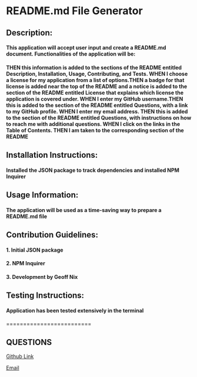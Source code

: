 # README.md File Generator

## Description:

#### This application will accept user input and create a README.md document. Functionalities of the application will be:

#### THEN this information is added to the sections of the README entitled Description, Installation, Usage, Contributing, and Tests. WHEN I choose a license for my application from a list of options.THEN a badge for that license is added near the top of the README and a notice is added to the section of the README entitled License that explains which license the application is covered under. WHEN I enter my GitHub username.THEN this is added to the section of the README entitled Questions, with a link to my GitHub profile. WHEN I enter my email address. THEN this is added to the section of the README entitled Questions, with instructions on how to reach me with additional questions. WHEN I click on the links in the Table of Contents. THEN I am taken to the corresponding section of the README

## Installation Instructions:

#### Installed the JSON package to track dependencies and installed NPM Inquirer

## Usage Information:

#### The application will be used as a time-saving way to prepare a README.md file

## Contribution Guidelines:

#### 1. Initial JSON package

#### 2. NPM Inquirer

#### 3. Development by Geoff Nix

## Testing Instructions:

#### Application has been tested extensively in the terminal

=========================

## QUESTIONS

[Github Link](https://github.com/FSGeoff/readMe-gen.git)

[Email](mailto:fullstackgeoff@gmail.com?)
